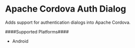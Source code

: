 Apache Cordova Auth Dialog
=============================
Adds support for authentication dialogs into Apache Cordova.

####Supported Platforms####

- Android
